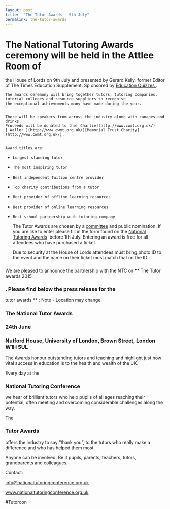 ```yaml
---
layout: post
title:  "The Tutor Awards - 9th July"
permalink: the-tutor-awards
---
```

###

# The National Tutoring Awards ceremony will be held in the Attlee Room of
the House of Lords on  9th  July  and presented by Gerard Kelly, former Editor
of The Times Education Supplement. Sp  onsored by [ Education Quizzes
](http://m.educationquizzes.com/) .

    
    
    The awards ceremony will bring together tutors, tutoring companies, tutorial colleges and resource suppliers to recognise the exceptional achievements many have made during the year. 
    
    
    There will be speakers from across the industry along with canapés and drinks. 
    Proceeds will be donated to the[ Charlie](http://www.cwmt.org.uk/)[ Waller ](http://www.cwmt.org.uk/)[Memorial Trust Charity](http://www.cwmt.org.uk/).
    
    
    Award titles are:  

  *     Longest standing tutor

  *     The most inspiring tutor 

  *     Best independent Tuition centre provider

  *     Top charity contributions from a tutor

  *     Best provider of offline learning resources 

  *     Best provider of online learning resources 

  *     Best school partnership with tutoring company
    
    
    The Tutor Awards are chosen by a [committee](https://malachy-guinness-burw.squarespace.com/committee) and public nomination. If you are like to enter please fill in the form found on the [National Tutoring Awards](http://www.nationaltutoringconference.org.uk/national-tutoring-awards/)  before 1th July. Entering an award is free for all attendees who have purchased a ticket. 
    
    
    Due to security at the House of Lords attendees must bring photo ID to the event and the name on their ticket must match that on the ID.

#####

We are pleased to announce the partnership with the NTC on ** The Tutor awards
2015 

### . Please find below the press release for the

 tutor awards ** :
Note - Location may change.



### The National Tutor Awards





### 24th June





### Nutford House, University of London, Brown Street, London W1H 5UL



The Awards honour outstanding tutors and teaching and highlight just how vital
success in education is to the health and wealth of the UK.

Every day at the 

### National Tutoring Conference

 we hear of brilliant
tutors who help pupils of all ages reaching their potential, often meeting and
overcoming considerable challenges along the way.

The 

### Tutor Awards

 offers the industry to say “thank you”, to the tutors
who really make a difference and who has helped them most.

Anyone can be involved. Be it pupils, parents, teachers, tutors, grandparents
and colleagues.

Contact:

[ info@nationaltutoringconference.org.uk
](mailto:info@nationaltutoringconference.org.uk)

[ www.nationaltutoringconference.org.uk
](http://www.nationaltutoringconference.org.uk/)

#Tutorcon
